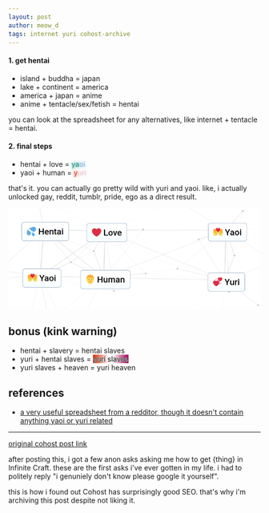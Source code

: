 ```yaml
---
layout: post
author: meow_d
tags: internet yuri cohost-archive
---
```


#### 1. get hentai
- island + buddha = japan
- lake + continent = america
- america + japan = anime
- anime + tentacle/sex/fetish = hentai

you can look at the spreadsheet for any alternatives, like internet + tentacle = hentai.

#### 2. final steps
- hentai + love = <span style="color:#078D6F;text-shadow:0 0 0.5em #078D6F">ya</span><span
        style="color:#FFFFFF;text-shadow:0 0 0.5em #FFFFFF"></span><span
        style="color:#7BADE2;text-shadow:0 0 0.5em #7BADE2">oi</span>
- yaoi + human = <span style="color:#D52C00;text-shadow:0 0 0.5em #D52C00">y</span><span
        style="color:#F1CBC4;text-shadow:0 0 0.5em #F1CBC4">u</span><span
        style="color:#E9BFD2;text-shadow:0 0 0.5em #E9BFD2">ri</span>

that's it. you can actually go pretty wild with yuri and yaoi. like, i actually unlocked gay, reddit, tumblr, pride, ego as a direct result.

![screenshot of the final steps](/assets/images/post-images/infinite-craft-yuri.png)

## bonus (kink warning)
- hentai + slavery = hentai slaves
- yuri + hentai slaves = <span style="background-image:linear-gradient(to right, rgb(213, 44, 0), rgb(226, 150, 136), rgb(255, 255, 255) 45%, rgb(255, 255, 255), rgb(255, 255, 255) 55%, rgb(210, 127, 164), rgb(162, 2, 98))"><span style="mix-blend-mode: difference;color: white;">yuri slaves</span></span>
- yuri slaves + heaven = yuri heaven


## references
- [a very useful spreadsheet from a redditor, though it doesn't contain anything yaoi or yuri related](https://docs.google.com/spreadsheets/d/e/2PACX-1vRVdRvRS-z_POev584PIIilJnLay6ntjjbvilrSvRHZjGiXnKCDefju10WlvpGxq7hR-hVHP5ZJTVKN/pubhtml)

---

[original cohost post link](https://cohost.org/meow-d/post/4379475-tutorial-how-to-get)

after posting this, i got a few anon asks asking me how to get {thing} in Infinite Craft. these are the first asks i've ever gotten in my life. i had to politely reply "i genuniely don't know please google it yourself".

this is how i found out Cohost has surprisingly good SEO. that's why i'm archiving this post despite not liking it.
